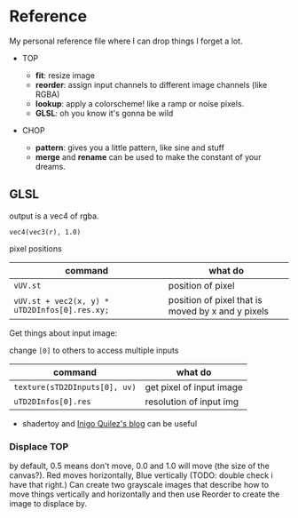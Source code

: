 # Reference

My personal reference file where I can drop things I forget a lot.


 - TOP
   - **fit**: resize image
   - **reorder**: assign input channels to different image channels (like RGBA)
   - **lookup**: apply a colorscheme! like a ramp or noise pixels.
   - **GLSL**: oh you know it's gonna be wild

 - CHOP
   - **pattern**: gives you a little pattern, like sine and stuff
   - **merge** and **rename** can be used to make the constant of your dreams.


## GLSL


output is a vec4 of rgba.

`vec4(vec3(r), 1.0)`


pixel positions

| command | what do |
|-|-|
| `vUV.st` | position of pixel |
| `vUV.st + vec2(x, y) * uTD2DInfos[0].res.xy;` | position of pixel that is moved by x and y pixels |



Get things about input image:

change `[0]` to others to access multiple inputs

| command | what do |
|-|-|
| `texture(sTD2DInputs[0], uv)` | get pixel of input image |
| `uTD2DInfos[0].res` | resolution of input img |




 - shadertoy and [Inigo Quilez's blog](https://iquilezles.org/articles/) can be useful


### Displace TOP

by default, 0.5 means don't move, 0.0 and 1.0 will move (the size of the canvas?). Red moves horizontally, Blue vertically (TODO: double check i have that right.)
Can create two grayscale images that describe how to move things vertically and horizontally and then use Reorder to create the image to displace by.

